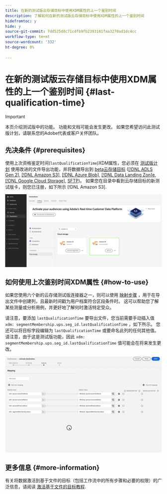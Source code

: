 ```yaml
---
title: 在新的测试版云存储目标中使用XDM属性的上一个鉴别时间
description: 了解如何在新的测试版云存储目标中使用XDM属性的上一个鉴别时间
hidefromtoc: y
hide: y
source-git-commit: 7dd525d8c71cdfb9fb2393181faa3270ad1dc4cc
workflow-type: tm+mt
source-wordcount: '332'
ht-degree: 0%

---
```


# 在新的测试版云存储目标中使用XDM属性的上一个鉴别时间 {#last-qualification-time}

>[!IMPORTANT]
> 
>本页介绍测试版中的功能。 功能和文档可能会发生更改。 如果您希望访问此测试版计划，请联系您的Adobe代表或客户关怀团队。

## 先决条件 {#prerequisites}

使用上次资格鉴定时间(`lastQualificationTime`)XDM属性，您必须在 [测试版计划](/help/release-notes/2022/october-2022.md#destinations) 使用改进的文件导出功能，并将数据导出到 [beta云存储目标](/help/release-notes/2022/october-2022.md#destinations) ([[!DNL ADLS Gen 2]](/help/destinations/catalog/cloud-storage/adls-gen2.md), [[!DNL Amazon S3]](/help/destinations/catalog/cloud-storage/amazon-s3.md), [[!DNL Azure Blob]](/help/destinations/catalog/cloud-storage/azure-blob.md), [[!DNL Data Landing Zon]e](/help/destinations/catalog/cloud-storage/data-landing-zone.md), [[!DNL Google Cloud Storage]](/help/destinations/catalog/cloud-storage/google-cloud-storage.md), [SFTP](/help/destinations/catalog/cloud-storage/sftp.md))。 如果您在目录中看到云存储目标的新测试版卡，则您已注册，如下所示 [!DNL Amazon S3].

![显示新的Amazon S3测试版卡的图像](/help/destinations/assets/ui/activate-destinations/new-amazon-s3-beta-card.png)

## 如何使用上次鉴别时间XDM属性 {#how-to-use}

如果您使用六个新的云存储测试版连接器之一，则可以使用 [映射步骤](//help/destinations/ui/activate-batch-profile-destinations.md#mapping) ，用于在导出文件中创建列，且最新时间戳为用户档案符合区段条件时。 这可以帮助您了解某些测量或分析用例，并更好地了解何时激活特定受众。

请注意，要添加 `lastQualificationTime` 要导出文件，您当前需要手动插入值 `xdm: segmentMembership.ups.seg_id.lastQualificationTime` ，如下所示。 您还可以将目标字段编辑为 `lastQualificationTime` 或要命名此列的任何其他值。 请注意，由于这是测试版功能，因此 `xdm: segmentMembership.ups.seg_id.lastQualificationTime` 值可能会在将来发生更改。

![显示XDM属性粘贴到映射步骤中的上次鉴别时间的屏幕记录](/help/destinations/ui/last-qualification-time.gif)

## 更多信息 {#more-information}

有关将数据激活到基于文件的目标（包括工作流中的所有步骤和必要的权限）的广泛信息，请阅读 [激活基于文件的目标教程](/help/destinations/ui/activate-batch-profile-destinations.md).